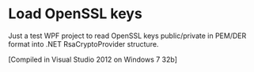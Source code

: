 Load OpenSSL keys
===============

Just a test WPF project to read OpenSSL keys public/private in PEM/DER format into .NET RsaCryptoProvider structure.

[Compiled in Visual Studio 2012 on Windows 7 32b]
